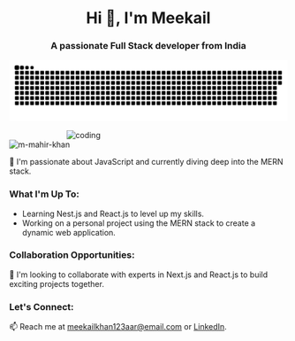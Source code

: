 <h1 align="center">Hi 👋, I'm Meekail</h1>
<h3 align="center">A passionate Full Stack developer from India</h3>
<!--   my-header-img -->


<a href=#><img src="contributions.svg"></a>

<img align="right" alt="coding" width="400" src="https://user-images.githubusercontent.com/55389276/140866485-8fb1c876-9a8f-4d6a-98dc-08c4981eaf70.gif">
<p align="left"> <img src="https://komarev.com/ghpvc/?username=meekailkhan&label=Profile%20views&color=0e75b6&style=flat" alt="m-mahir-khan" /> </p>

👀 I'm passionate about JavaScript and currently diving deep into the MERN stack.

### What I'm Up To:
- Learning Nest.js and React.js to level up my skills.
- Working on a personal project using the MERN stack to create a dynamic web application.

### Collaboration Opportunities:
💞 I'm looking to collaborate with experts in Next.js and React.js to build exciting projects together.

### Let's Connect:
📫 Reach me at [meekailkhan123aar@email.com](meekailkhan123aar@email.com) or [LinkedIn](https://www.linkedin.com/in/meekail-aslam-1a1a8726b/).




